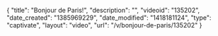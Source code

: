 {
    "title": "Bonjour de Paris!",
    "description": "",
    "videoid": "135202",
    "date_created": "1385969229",
    "date_modified": "1418181124",
    "type": "captivate",
    "layout": "video",
    "url": "\/v\/bonjour-de-paris\/135202"
}